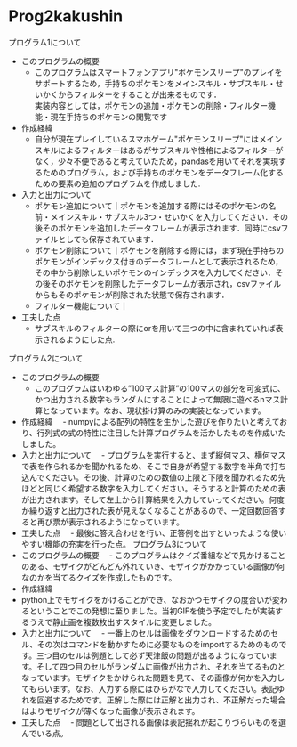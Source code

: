 # Prog2kakushin
プログラム1について
- このプログラムの概要
  - このプログラムはスマートフォンアプリ"ポケモンスリープ"のプレイをサポートするため，手持ちのポケモンをメインスキル・サブスキル・せいかくからフィルターをすることが出来るものです．
<br>実装内容としては，ポケモンの追加・ポケモンの削除・フィルター機能・現在手持ちのポケモンの閲覧です
- 作成経緯
  - 自分が現在プレイしているスマホゲーム"ポケモンスリープ"にはメインスキルによるフィルターはあるがサブスキルや性格によるフィルターがなく，少々不便であると考えていたため，pandasを用いてそれを実現するためのプログラム，および手持ちのポケモンをデータフレーム化するための要素の追加のプログラムを作成しました.
- 入力と出力について
  - ポケモン追加について｜ポケモンを追加する際にはそのポケモンの名前・メインスキル・サブスキル3つ・せいかくを入力してください．その後そのポケモンを追加したデータフレームが表示されます．同時にcsvファイルとしても保存されています．
  - ポケモン削除について｜ポケモンを削除する際には，まず現在手持ちのポケモンがインデックス付きのデータフレームとして表示されるため，その中から削除したいポケモンのインデックスを入力してください．その後そのポケモンを削除したデータフレームが表示され，csvファイルからもそのポケモンが削除された状態で保存されます．
  - フィルター機能について｜
- 工夫した点
  - サブスキルのフィルターの際にorを用いて三つの中に含まれていれば表示されるようにした点.

プログラム2について
- このプログラムの概要
  - このプログラムはいわゆる”100マス計算”の100マスの部分を可変式に、かつ出力される数字もランダムにすることによって無限に遊べるnマス計算となっています。なお、現状掛け算のみの実装となっています。
- 作成経緯
　- numpyによる配列の特性を生かした遊びを作りたいと考えており、行列式の式の特性に注目した計算プログラムを活かしたものを作成いたしました。
- 入力と出力について
　- プログラムを実行すると、まず縦何マス、横何マスで表を作られるかを聞かれるため、そこで自身が希望する数字を半角で打ち込んでください。その後、計算のための数値の上限と下限を聞かれるため先ほどと同じく希望する数字を入力してください。そうすると計算のための表が出力されます。そして左上から計算結果を入力していってください。何度か繰り返すと出力された表が見えなくなることがあるので、一定回数回答すると再び票が表示されるようになっています。
- 工夫した点
　- 最後に答え合わせを行い、正答例を出すといったような使いやすい機能の充実を行った点。
プログラム3について
- このプログラムの概要
　- このプログラムはクイズ番組などで見かけることのある、モザイクがどんどん外れていき、モザイクがかかっている画像が何なのかを当てるクイズを作成したものです。
- 作成経緯
 - python上でモザイクをかけることができ、なおかつモザイクの度合いが変わるということでこの発想に至りました。当初GIFを使う予定でしたが実装するうえで静止画を複数枚出すスタイルに変更しました。
- 入力と出力について
　- 一番上のセルは画像をダウンロードするためのセル、その次はコマンドを動かすために必要なものをimportするためのものです。三つ目のセルは例題として必ず天津飯の問題が出るようになっています。そして四つ目のセルがランダムに画像が出力され、それを当てるものとなっています。モザイクをかけられた問題を見て、その画像が何かを入力してもらいます。なお、入力する際にはひらがなで入力してください。表記ゆれを回避するためです。正解した際には正解と出力され、不正解だった場合はよりモザイクが薄くなった画像が表示されます。
- 工夫した点
　- 問題として出される画像は表記揺れが起こりづらいものを選んでいる点。

